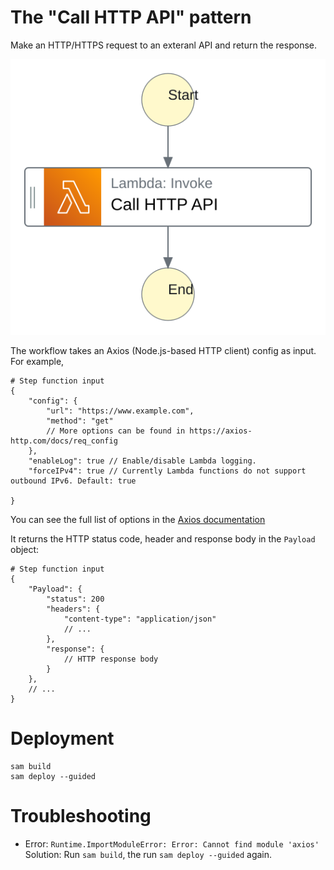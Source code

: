 # The "Call HTTP API" pattern

Make an HTTP/HTTPS request to an exteranl API and return the response.

![Call HTTP API diagram](./images/call-http-api.svg)

The workflow takes an Axios (Node.js-based HTTP client) config as input. For example,

```
# Step function input
{
	"config": {
		"url": "https://www.example.com",
		"method": "get"
		// More options can be found in https://axios-http.com/docs/req_config
	},
	"enableLog": true // Enable/disable Lambda logging.
    "forceIPv4": true // Currently Lambda functions do not support outbound IPv6. Default: true
	
}
```

You can see the full list of options in the [Axios documentation](https://axios-http.com/docs/req_config)

It returns the HTTP status code, header and response body in the `Payload` object:

```
# Step function input
{
	"Payload": {
		"status": 200
		"headers": {
			"content-type": "application/json"
			// ...
		},
		"response": {
			// HTTP response body
		}
	},
	// ...
}
```

# Deployment
```
sam build
sam deploy --guided
```

# Troubleshooting
* Error: `Runtime.ImportModuleError: Error: Cannot find module 'axios'`
  Solution: Run `sam build`, the run `sam deploy --guided` again.
